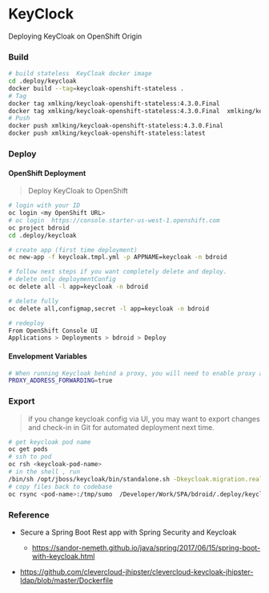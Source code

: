 KeyClock
========
Deploying KeyCloak on OpenShift Origin

### Build
```bash
# build stateless  KeyCloak docker image
cd .deploy/keycloak
docker build --tag=keycloak-openshift-stateless . 
# Tag
docker tag xmlking/keycloak-openshift-stateless:4.3.0.Final
docker tag xmlking/keycloak-openshift-stateless:4.3.0.Final  xmlking/keycloak-openshift-stateless:latest
# Push
docker push xmlking/keycloak-openshift-stateless:4.3.0.Final
docker push xmlking/keycloak-openshift-stateless:latest
```

### Deploy

#### OpenShift Deployment
> Deploy KeyCloak to OpenShift

```bash
# login with your ID
oc login <my OpenShift URL>
# oc login  https://console.starter-us-west-1.openshift.com
oc project bdroid
cd .deploy/keycloak

# create app (first time deployment)
oc new-app -f keycloak.tmpl.yml -p APPNAME=keycloak -n bdroid

# follow next steps if you want completely delete and deploy.
# delete only deploymentConfig
oc delete all -l app=keycloak -n bdroid

# delete fully
oc delete all,configmap,secret -l app=keycloak -n bdroid

# redeploy
From OpenShift Console UI
Applications > Deployments > bdroid > Deploy 
```

#### Envelopment Variables
```bash
# When running Keycloak behind a proxy, you will need to enable proxy address forwarding.
PROXY_ADDRESS_FORWARDING=true
```

### Export 
> if you change keycloak config via UI, 
> you may want to export changes and check-in in Git for automated deployment next time.
```bash
# get keycloak pod name
oc get pods
# ssh to pod
oc rsh <keycloak-pod-name>
# in the shell , run
/bin/sh /opt/jboss/keycloak/bin/standalone.sh -Dkeycloak.migration.realmName=kubernetes -Dkeycloak.migration.action=export -Dkeycloak.migration.provider=dir  -Dkeycloak.migration.dir=/tmp/sumo
# copy files back to codebase
oc rsync <pod-name>:/tmp/sumo  /Developer/Work/SPA/bdroid/.deploy/keycloak
```

### Reference 
* Secure a Spring Boot Rest app with Spring Security and Keycloak
    * https://sandor-nemeth.github.io/java/spring/2017/06/15/spring-boot-with-keycloak.html

* https://github.com/clevercloud-jhipster/clevercloud-keycloak-jhipster-ldap/blob/master/Dockerfile
